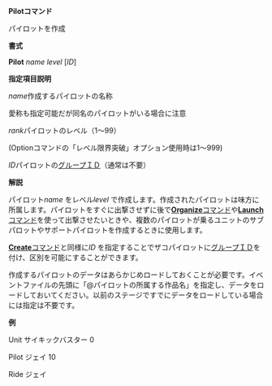 **Pilotコマンド**

パイロットを作成

**書式**

**Pilot** *name* *level* [*ID*]

**指定項目説明**

*name*作成するパイロットの名称

愛称も指定可能だが同名のパイロットがいる場合に注意

*rank*パイロットのレベル（1～99）

(Optionコマンドの「レベル限界突破」オプション使用時は1～999)

*ID*パイロットの[グループＩＤ](グループＩＤ)（通常は不要）

**解説**

パイロット*name* をレベル*level* で作成します。作成されたパイロットは味方に所属します。パイロットをすぐに出撃させずに後で[**Organize**コマンド](Organizeコマンド)や[**Launch**コマンド](Launchコマンド)を使って出撃させたいときや、複数のパイロットが乗るユニットのサブパロットやサポートパイロットを作成するときに使用します。

[**Create**コマンド](Createコマンド)と同様に*ID* を指定することでザコパイロットに[グループＩＤ](グループＩＤ)を付け、区別を可能にすることができます。

作成するパイロットのデータはあらかじめロードしておくことが必要です。イベントファイルの先頭に「@パイロットの所属する作品名」を指定し、データをロードしておいてください。以前のステージですでにデータをロードしている場合には指定は不要です。

**例**

Unit サイキックバスター 0

Pilot ジェイ 10

Ride ジェイ
